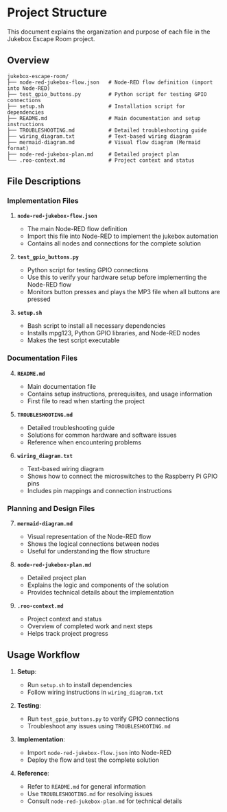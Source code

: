 # Project Structure

This document explains the organization and purpose of each file in the Jukebox Escape Room project.

## Overview

```
jukebox-escape-room/
├── node-red-jukebox-flow.json   # Node-RED flow definition (import into Node-RED)
├── test_gpio_buttons.py         # Python script for testing GPIO connections
├── setup.sh                     # Installation script for dependencies
├── README.md                    # Main documentation and setup instructions
├── TROUBLESHOOTING.md           # Detailed troubleshooting guide
├── wiring_diagram.txt           # Text-based wiring diagram
├── mermaid-diagram.md           # Visual flow diagram (Mermaid format)
├── node-red-jukebox-plan.md     # Detailed project plan
└── .roo-context.md              # Project context and status
```

## File Descriptions

### Implementation Files

1. **`node-red-jukebox-flow.json`**
   - The main Node-RED flow definition
   - Import this file into Node-RED to implement the jukebox automation
   - Contains all nodes and connections for the complete solution

2. **`test_gpio_buttons.py`**
   - Python script for testing GPIO connections
   - Use this to verify your hardware setup before implementing the Node-RED flow
   - Monitors button presses and plays the MP3 file when all buttons are pressed

3. **`setup.sh`**
   - Bash script to install all necessary dependencies
   - Installs mpg123, Python GPIO libraries, and Node-RED nodes
   - Makes the test script executable

### Documentation Files

4. **`README.md`**
   - Main documentation file
   - Contains setup instructions, prerequisites, and usage information
   - First file to read when starting the project

5. **`TROUBLESHOOTING.md`**
   - Detailed troubleshooting guide
   - Solutions for common hardware and software issues
   - Reference when encountering problems

6. **`wiring_diagram.txt`**
   - Text-based wiring diagram
   - Shows how to connect the microswitches to the Raspberry Pi GPIO pins
   - Includes pin mappings and connection instructions

### Planning and Design Files

7. **`mermaid-diagram.md`**
   - Visual representation of the Node-RED flow
   - Shows the logical connections between nodes
   - Useful for understanding the flow structure

8. **`node-red-jukebox-plan.md`**
   - Detailed project plan
   - Explains the logic and components of the solution
   - Provides technical details about the implementation

9. **`.roo-context.md`**
   - Project context and status
   - Overview of completed work and next steps
   - Helps track project progress

## Usage Workflow

1. **Setup**:
   - Run `setup.sh` to install dependencies
   - Follow wiring instructions in `wiring_diagram.txt`

2. **Testing**:
   - Run `test_gpio_buttons.py` to verify GPIO connections
   - Troubleshoot any issues using `TROUBLESHOOTING.md`

3. **Implementation**:
   - Import `node-red-jukebox-flow.json` into Node-RED
   - Deploy the flow and test the complete solution

4. **Reference**:
   - Refer to `README.md` for general information
   - Use `TROUBLESHOOTING.md` for resolving issues
   - Consult `node-red-jukebox-plan.md` for technical details